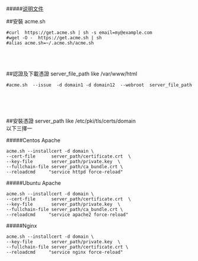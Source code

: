 #####<a href="https://github.com/acmesh-official/acme.sh/wiki/说明">说明文件</a>


##安裝 acme.sh
```shell
#curl  https://get.acme.sh | sh -s email=my@example.com
#wget -O -  https://get.acme.sh | sh
#alias acme.sh=~/.acme.sh/acme.sh
```
<br><br><br>
##認證及下載憑證
server_file_path like /var/www/html
```shell
#acme.sh  --issue  -d domain1 -d domain12  --webroot  server_file_path
```
<br><br><br>

##安裝憑證 
server_path like /etc/pki/tls/certs/domain<br>
以下三擇一

#####Centos Apache
```shell
acme.sh --installcert -d domain \
--cert-file      server_path/certificate.crt  \
--key-file       server_path/private.key  \
--fullchain-file server_path/ca_bundle.crt \
--reloadcmd     "service httpd force-reload"
```
#####Ubuntu Apache
```shell
acme.sh --installcert -d domain \
--cert-file      server_path/certificate.crt  \
--key-file       server_path/private.key  \
--fullchain-file server_path/ca_bundle.crt \
--reloadcmd     "service apache2 force-reload"
```
#####Nginx
```shell
acme.sh --installcert -d domain \
--key-file       server_path/private.key  \
--fullchain-file server_path/certificate.crt \
--reloadcmd     "service nginx force-reload"
```
